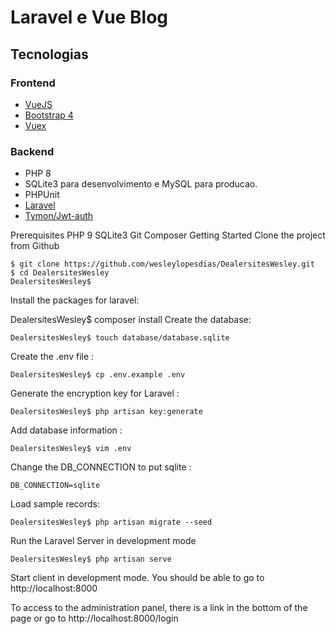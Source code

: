 # Laravel e Vue Blog


## Tecnologias

### Frontend

* [VueJS](https://fr.vuejs.org/index.html) 
* [Bootstrap 4](https://getbootstrap.com)
* [Vuex](https://getbootstrap.com)

### Backend

* PHP 8
* SQLite3 para desenvolvimento e MySQL para producao.
* PHPUnit 
* [Laravel](http://www.laravel.com) 
* [Tymon/Jwt-auth](https://jwt-auth.readthedocs.io/en/develop/) 


Prerequisites
PHP 9
SQLite3
Git
Composer
Getting Started
Clone the project from Github

    $ git clone https://github.com/wesleylopesdias/DealersitesWesley.git
    $ cd DealersitesWesley
    DealersitesWesley$
Install the packages for laravel:

   DealersitesWesley$ composer install
Create the database:

    DealersitesWesley$ touch database/database.sqlite
Create the .env file :

    DealersitesWesley$ cp .env.example .env
Generate the encryption key for Laravel :

    DealersitesWesley$ php artisan key:generate
Add database information :

    DealersitesWesley$ vim .env
Change the DB_CONNECTION to put sqlite :

    DB_CONNECTION=sqlite        
Load sample records:

    DealersitesWesley$ php artisan migrate --seed
Run the Laravel Server in development mode

    DealersitesWesley$ php artisan serve
Start client in development mode. You should be able to go to http://localhost:8000

To access to the administration panel, there is a link in the bottom of the page or go to http://localhost:8000/login

